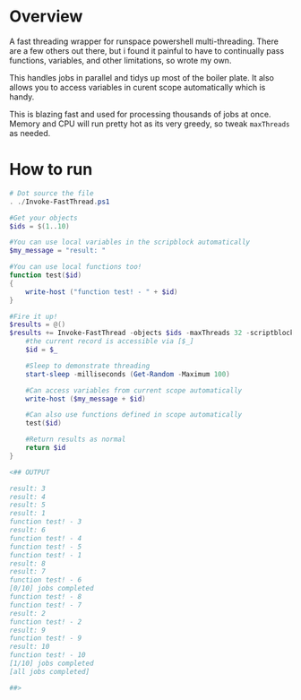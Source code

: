 # Overview
A fast threading wrapper for runspace powershell multi-threading.
There are a few others out there, but i found it painful to have to continually pass functions, variables, and other limitations, so wrote my own.

This handles jobs in parallel and tidys up most of the boiler plate.
It also allows you to access variables in curent scope automatically which is handy.

This is blazing fast and used for processing thousands of jobs at once.
Memory and CPU will run pretty hot as its very greedy, so tweak `maxThreads` as needed.

# How to run
```powershell
# Dot source the file
. ./Invoke-FastThread.ps1

#Get your objects
$ids = $(1..10)

#You can use local variables in the scripblock automatically
$my_message = "result: "

#You can use local functions too!
function test($id)
{
    write-host ("function test! - " + $id)
}

#Fire it up!
$results = @()
$results += Invoke-FastThread -objects $ids -maxThreads 32 -scriptblock {
    #the current record is accessible via [$_]
    $id = $_

    #Sleep to demonstrate threading
    start-sleep -milliseconds (Get-Random -Maximum 100)

    #Can access variables from current scope automatically
    write-host ($my_message + $id)

    #Can also use functions defined in scope automatically
    test($id)

    #Return results as normal
    return $id
}

<## OUTPUT

result: 3
result: 4
result: 5
result: 1
function test! - 3
result: 6
function test! - 4
function test! - 5
function test! - 1
result: 8
result: 7
function test! - 6
[0/10] jobs completed
function test! - 8
function test! - 7
result: 2
function test! - 2
result: 9
function test! - 9
result: 10
function test! - 10
[1/10] jobs completed
[all jobs completed]

##>
```
